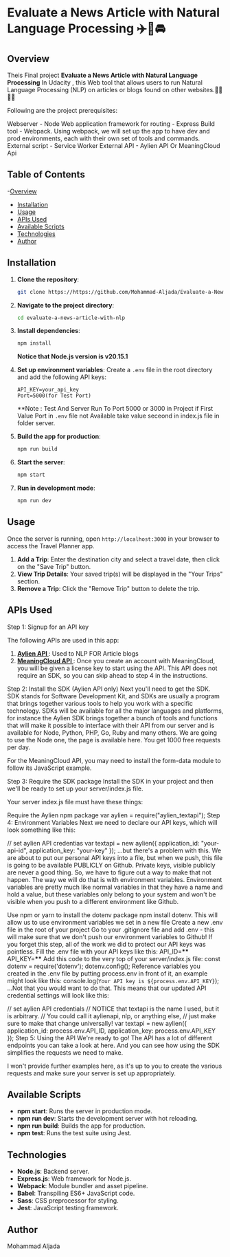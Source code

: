 # Evaluate a News Article with Natural Language Processing ✈️🚈🚘

## Overview

Theis Final project **Evaluate a News Article with Natural Language Processing** In Udacity , this Web tool that allows users to run Natural Language Processing (NLP) on articles or blogs found on other websites.🙎‍♀️🙎‍♂️

Following are the project prerequisites:

Webserver - Node Web application framework for routing - Express Build tool - Webpack. Using webpack, we will set up the app to have dev and prod environments, each with their own set of tools and commands. External script - Service Worker External API - Aylien API Or MeaningCloud Api

## Table of Contents

-[Overview](#overview)

- [Installation](#installation)
- [Usage](#usage)
- [APIs Used](#apis-used)
- [Available Scripts](#available-scripts)
- [Technologies](#technologies)
- [Author](#author)

## Installation

1. **Clone the repository**:

   ```bash
   git clone https://https://github.com/Mohammad-Aljada/Evaluate-a-News-Article-with-NLP.git
   ```

2. **Navigate to the project directory**:

   ```bash
   cd evaluate-a-news-article-with-nlp
   ```

3. **Install dependencies**:

   ```bash
   npm install
   ```

   **Notice that Node.js version is v20.15.1**

4. **Set up environment variables**:
   Create a `.env` file in the root directory and add the following API keys:

   ```
   API_KEY=your_api_key
   Port=5000(for Test Port)
   ```

   \*\*Note : Test And Server Run To Port 5000 or 3000 in Project if First Value Port in `.env` file
   not Available take value seceond in index.js file in folder server.

5. **Build the app for production**:

   ```bash
   npm run build
   ```

6. **Start the server**:

   ```bash
   npm start
   ```

7. **Run in development mode**:
   ```bash
   npm run dev
   ```

## Usage

Once the server is running, open `http://localhost:3000` in your browser to access the Travel Planner app.

1. **Add a Trip**: Enter the destination city and select a travel date, then click on the "Save Trip" button.
2. **View Trip Details**: Your saved trip(s) will be displayed in the "Your Trips" section.
3. **Remove a Trip**: Click the "Remove Trip" button to delete the trip.

## APIs Used

Step 1: Signup for an API key

The following APIs are used in this app:

1. **[Aylien API ](https://aylien.com/product/news-api/)**: Used to NLP FOR Article blogs
2. **[MeaningCloud API ](https://www.meaningcloud.com/developer/sentiment-analysis)**: Once you create an account with MeaningCloud, you will be given a license key to start using the API. This API does not require an SDK, so you can skip ahead to step 4 in the instructions.

Step 2: Install the SDK (Aylien API only)
Next you'll need to get the SDK. SDK stands for Software Development Kit, and SDKs are usually a program that brings together various tools to help you work with a specific technology. SDKs will be available for all the major languages and platforms, for instance the Aylien SDK brings together a bunch of tools and functions that will make it possible to interface with their API from our server and is available for Node, Python, PHP, Go, Ruby and many others. We are going to use the Node one, the page is available here. You get 1000 free requests per day.

For the MeaningCloud API, you may need to install the form-data module to follow its JavaScript example.

Step 3: Require the SDK package
Install the SDK in your project and then we'll be ready to set up your server/index.js file.

Your server index.js file must have these things:

Require the Aylien npm package
var aylien = require("aylien_textapi");
Step 4: Environment Variables
Next we need to declare our API keys, which will look something like this:

// set aylien API credentias
var textapi = new aylien({
application_id: "your-api-id",
application_key: "your-key"
});
...but there's a problem with this. We are about to put our personal API keys into a file, but when we push, this file is going to be available PUBLICLY on Github. Private keys, visible publicly are never a good thing. So, we have to figure out a way to make that not happen. The way we will do that is with environment variables. Environment variables are pretty much like normal variables in that they have a name and hold a value, but these variables only belong to your system and won't be visible when you push to a different environment like Github.

Use npm or yarn to install the dotenv package npm install dotenv. This will allow us to use environment variables we set in a new file
Create a new .env file in the root of your project
Go to your .gitignore file and add .env - this will make sure that we don't push our environment variables to Github! If you forget this step, all of the work we did to protect our API keys was pointless.
Fill the .env file with your API keys like this:
API_ID=************\*\*************
API_KEY=************\*\*************
Add this code to the very top of your server/index.js file:
const dotenv = require('dotenv');
dotenv.config();
Reference variables you created in the .env file by putting process.env in front of it, an example might look like this:
console.log(`Your API key is ${process.env.API_KEY}`);
...Not that you would want to do that. This means that our updated API credential settings will look like this:

// set aylien API credentials
// NOTICE that textapi is the name I used, but it is arbitrary.
// You could call it aylienapi, nlp, or anything else,
// just make sure to make that change universally!
var textapi = new aylien({
application_id: process.env.API_ID,
application_key: process.env.API_KEY
});
Step 5: Using the API
We're ready to go! The API has a lot of different endpoints you can take a look at here. And you can see how using the SDK simplifies the requests we need to make.

I won't provide further examples here, as it's up to you to create the various requests and make sure your server is set up appropriately.

## Available Scripts

- **npm start**: Runs the server in production mode.
- **npm run dev**: Starts the development server with hot reloading.
- **npm run build**: Builds the app for production.
- **npm test**: Runs the test suite using Jest.

## Technologies

- **Node.js**: Backend server.
- **Express.js**: Web framework for Node.js.
- **Webpack**: Module bundler and asset pipeline.
- **Babel**: Transpiling ES6+ JavaScript code.
- **Sass**: CSS preprocessor for styling.
- **Jest**: JavaScript testing framework.

## Author

Mohammad Aljada
